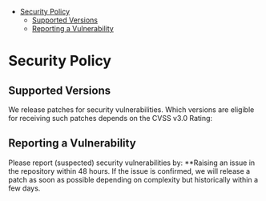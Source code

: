 - [Security Policy](#security-policy)
  - [Supported Versions](#supported-versions)
  - [Reporting a Vulnerability](#reporting-a-vulnerability)


# Security Policy

## Supported Versions

We release patches for security vulnerabilities. Which versions are eligible for
receiving such patches depends on the CVSS v3.0 Rating:


## Reporting a Vulnerability

Please report (suspected) security vulnerabilities by:
**Raising an issue in the repository within 48 hours. If the issue is confirmed, we will release a patch as soon
as possible depending on complexity but historically within a few days.